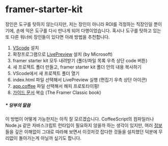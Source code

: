 # framer-starter-kit

장인은 도구를 탓하지 않는다지만, 저는 장인이 아니라 ROI를 걱정하는 직장인일 뿐이기에, 손에 익은 도구를 다시 만나게 되어 다행이었습니다. 혹시나 도구를 탓하고 있는 또 다른 워너비 장인들이 있다면 아래 방법을 추천합니다.

1. [VScode](https://code.visualstudio.com/) 설치
2. 확장프로그램으로 [LivePreview](https://marketplace.visualstudio.com/items?itemName=ms-vscode.live-server) 설치 (by Microsoft) 
3. framer starter kit 모두 내려받기 (폴더/파일 목록 우측 상단 code 버튼)
4. 새 프로젝트 폴더 만들고, framer starter kit 폴더 안의 내용 복사하기
5. VScode에서 새 프로젝트 폴더 열기
6. index.html 파일 선택해서 LivePreview 실행 (편집기 우측 상단 아이콘)
7. [app.coffee](http://app.coffee) 파일 선택해서 해피 프로토타이핑!
8. [가이드 문서](https://classic.framerbook.com/) 복습 (The Framer Classic book)

##### * 당부의 말씀

이 방법이 어떻게 가능한지는 아직 잘 모르겠습니다. CoffeeScript의 컴파일러나 Node.js 같은 자바스크립트 런타임이 필요하지 않을까 하는 생각이 있지만, 여러 [정보](https://medium.com/microsoft-design/how-to-run-framer-js-on-windows-94e6a06abfe4)들을 깊은 이해없이 그대로 따라해 보면서 이것저것 잡다한 것들을 설치했던 덕분에 무리없이 돌아가는게 아닐까 싶기도 합니다.
